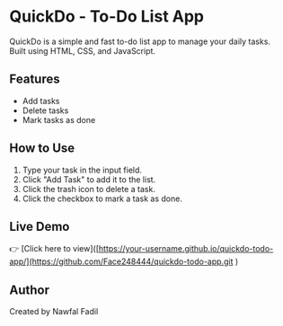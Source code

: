 # QuickDo - To-Do List App

QuickDo is a simple and fast to-do list app to manage your daily tasks.  
Built using HTML, CSS, and JavaScript.

## Features

- Add tasks  
- Delete tasks  
- Mark tasks as done

## How to Use

1. Type your task in the input field.  
2. Click "Add Task" to add it to the list.  
3. Click the trash icon to delete a task.  
4. Click the checkbox to mark a task as done.

## Live Demo
👉 [Click here to view]([https://your-username.github.io/quickdo-todo-app/](https://github.com/Face248444/quickdo-todo-app.git
)

## Author

Created by Nawfal Fadil
